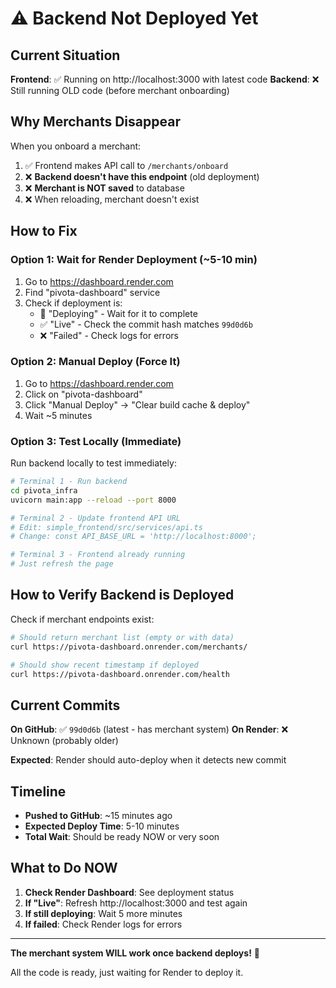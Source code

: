 # ⚠️ Backend Not Deployed Yet

## Current Situation

**Frontend**: ✅ Running on http://localhost:3000 with latest code
**Backend**: ❌ Still running OLD code (before merchant onboarding)

## Why Merchants Disappear

When you onboard a merchant:
1. ✅ Frontend makes API call to `/merchants/onboard`
2. ❌ **Backend doesn't have this endpoint** (old deployment)
3. ❌ **Merchant is NOT saved** to database
4. ❌ When reloading, merchant doesn't exist

## How to Fix

### Option 1: Wait for Render Deployment (~5-10 min)
1. Go to https://dashboard.render.com
2. Find "pivota-dashboard" service
3. Check if deployment is:
   - 🔄 "Deploying" - Wait for it to complete
   - ✅ "Live" - Check the commit hash matches `99d0d6b`
   - ❌ "Failed" - Check logs for errors

### Option 2: Manual Deploy (Force It)
1. Go to https://dashboard.render.com
2. Click on "pivota-dashboard"
3. Click "Manual Deploy" → "Clear build cache & deploy"
4. Wait ~5 minutes

### Option 3: Test Locally (Immediate)
Run backend locally to test immediately:

```bash
# Terminal 1 - Run backend
cd pivota_infra
uvicorn main:app --reload --port 8000

# Terminal 2 - Update frontend API URL
# Edit: simple_frontend/src/services/api.ts
# Change: const API_BASE_URL = 'http://localhost:8000';

# Terminal 3 - Frontend already running
# Just refresh the page
```

## How to Verify Backend is Deployed

Check if merchant endpoints exist:

```bash
# Should return merchant list (empty or with data)
curl https://pivota-dashboard.onrender.com/merchants/

# Should show recent timestamp if deployed
curl https://pivota-dashboard.onrender.com/health
```

## Current Commits

**On GitHub**: ✅ `99d0d6b` (latest - has merchant system)
**On Render**: ❌ Unknown (probably older)

**Expected**: Render should auto-deploy when it detects new commit

## Timeline

- **Pushed to GitHub**: ~15 minutes ago
- **Expected Deploy Time**: 5-10 minutes
- **Total Wait**: Should be ready NOW or very soon

## What to Do NOW

1. **Check Render Dashboard**: See deployment status
2. **If "Live"**: Refresh http://localhost:3000 and test again
3. **If still deploying**: Wait 5 more minutes
4. **If failed**: Check Render logs for errors

---

**The merchant system WILL work once backend deploys!** 🚀

All the code is ready, just waiting for Render to deploy it.

